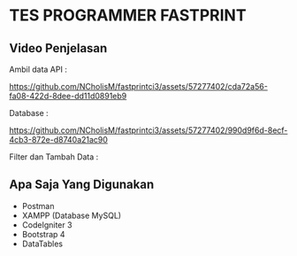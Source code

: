 # TES PROGRAMMER FASTPRINT

## Video Penjelasan
Ambil data API :

https://github.com/NCholisM/fastprintci3/assets/57277402/cda72a56-fa08-422d-8dee-dd11d0891eb9

Database :

https://github.com/NCholisM/fastprintci3/assets/57277402/990d9f6d-8ecf-4cb3-872e-d8740a21ac90

Filter dan Tambah Data :


## Apa Saja Yang Digunakan
- Postman
- XAMPP (Database MySQL)
- CodeIgniter 3
- Bootstrap 4
- DataTables
